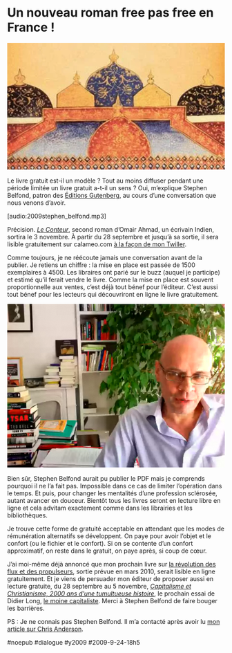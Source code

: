 # Un nouveau roman free pas free en France !

![](_i/omair.webp)

Le livre gratuit est-il un modèle ? Tout au moins diffuser pendant une période limitée un livre gratuit a-t-il un sens ? Oui, m’explique Stephen Belfond, patron des [Éditions Gutenberg](http://www.editionsgutenberg.fr), au cours d’une conversation que nous venons d’avoir.

[audio:2009stephen\_belfond.mp3]

Précision. [*Le Conteur*](http://www.editionsgutenberg.fr/Le_conteur.html), second roman d’Omair Ahmad, un écrivain Indien, sortira le 3 novembre. À partir du 28 septembre et jusqu’à sa sortie, il sera lisible gratuitement sur calameo.com [à la façon de mon Twiller](http://twiller.tcrouzet.com/texte-integral/).

Comme toujours, je ne réécoute jamais une conversation avant de la publier. Je retiens un chiffre : la mise en place est passée de 1500 exemplaires à 4500. Les libraires ont parié sur le buzz (auquel je participe) et estimé qu’il ferait vendre le livre. Comme la mise en place est souvent proportionnelle aux ventes, c’est déjà tout bénef pour l’éditeur. C’est aussi tout bénef pour les lecteurs qui découvriront en ligne le livre gratuitement.

![Stephen Belphon lors de notre conversation skype](_i/StephenBelphon.png)

Bien sûr, Stephen Belfond aurait pu publier le PDF mais je comprends pourquoi il ne l’a fait pas. Impossible dans ce cas de limiter l’opération dans le temps. Et puis, pour changer les mentalités d’une profession sclérosée, autant avancer en douceur. Bientôt tous les livres seront en lecture libre en ligne et cela advitam exactement comme dans les librairies et les bibliothèques.

Je trouve cette forme de gratuité acceptable en attendant que les modes de rémunération alternatifs se développent. On paye pour avoir l’objet et le confort (ou le fichier et le confort). Si on se contente d’un confort approximatif, on reste dans le gratuit, on paye après, si coup de cœur.

J’ai moi-même déjà annoncé que mon prochain livre sur [la révolution des flux et des propulseurs](#flux), sortie prévue en mars 2010, serait lisible en ligne gratuitement. Et je viens de persuader mon éditeur de proposer aussi en lecture gratuite, du 28 septembre au 5 novembre, [*Capitalisme et Christianisme, 2000 ans d’une tumultueuse histoire*](http://www.bourin-editeur.fr/auteur/long.html), le prochain essai de Didier Long, [le moine capitaliste](http://fr.wikipedia.org/wiki/Didier_Long_%28%C3%A9crivain%29). Merci à Stephen Belfond de faire bouger les barrières.

PS : Je ne connais pas Stephen Belfond. Il m’a contacté après avoir lu [mon article sur Chris Anderson](../8/free-pas-free-arnaque-marketing.md).

#noepub #dialogue #y2009 #2009-9-24-18h5

